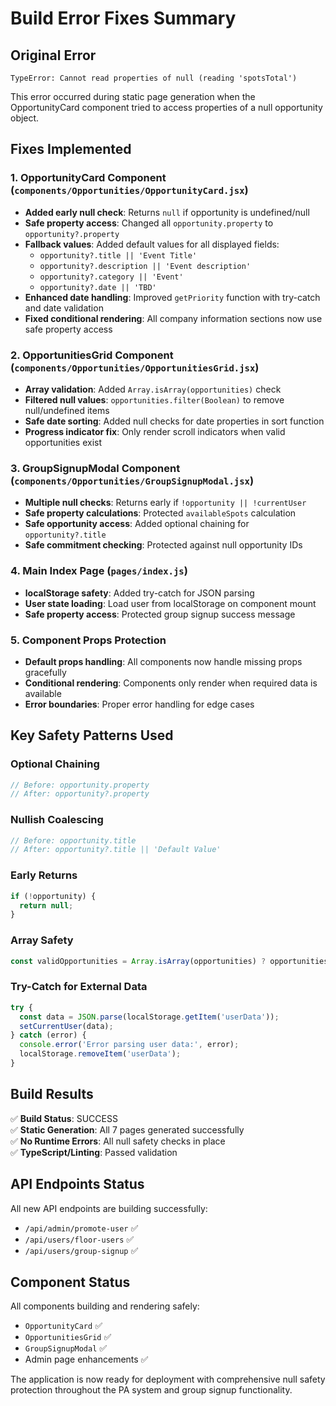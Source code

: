 # Build Error Fixes Summary

## Original Error
```
TypeError: Cannot read properties of null (reading 'spotsTotal')
```

This error occurred during static page generation when the OpportunityCard component tried to access properties of a null opportunity object.

## Fixes Implemented

### 1. OpportunityCard Component (`components/Opportunities/OpportunityCard.jsx`)
- **Added early null check**: Returns `null` if opportunity is undefined/null
- **Safe property access**: Changed all `opportunity.property` to `opportunity?.property`
- **Fallback values**: Added default values for all displayed fields:
  - `opportunity?.title || 'Event Title'`
  - `opportunity?.description || 'Event description'`
  - `opportunity?.category || 'Event'`
  - `opportunity?.date || 'TBD'`
- **Enhanced date handling**: Improved `getPriority` function with try-catch and date validation
- **Fixed conditional rendering**: All company information sections now use safe property access

### 2. OpportunitiesGrid Component (`components/Opportunities/OpportunitiesGrid.jsx`)
- **Array validation**: Added `Array.isArray(opportunities)` check
- **Filtered null values**: `opportunities.filter(Boolean)` to remove null/undefined items
- **Safe date sorting**: Added null checks for date properties in sort function
- **Progress indicator fix**: Only render scroll indicators when valid opportunities exist

### 3. GroupSignupModal Component (`components/Opportunities/GroupSignupModal.jsx`)
- **Multiple null checks**: Returns early if `!opportunity || !currentUser`
- **Safe property calculations**: Protected `availableSpots` calculation
- **Safe opportunity access**: Added optional chaining for `opportunity?.title`
- **Safe commitment checking**: Protected against null opportunity IDs

### 4. Main Index Page (`pages/index.js`)
- **localStorage safety**: Added try-catch for JSON parsing
- **User state loading**: Load user from localStorage on component mount
- **Safe property access**: Protected group signup success message

### 5. Component Props Protection
- **Default props handling**: All components now handle missing props gracefully
- **Conditional rendering**: Components only render when required data is available
- **Error boundaries**: Proper error handling for edge cases

## Key Safety Patterns Used

### Optional Chaining
```javascript
// Before: opportunity.property
// After: opportunity?.property
```

### Nullish Coalescing
```javascript
// Before: opportunity.title
// After: opportunity?.title || 'Default Value'
```

### Early Returns
```javascript
if (!opportunity) {
  return null;
}
```

### Array Safety
```javascript
const validOpportunities = Array.isArray(opportunities) ? opportunities.filter(Boolean) : [];
```

### Try-Catch for External Data
```javascript
try {
  const data = JSON.parse(localStorage.getItem('userData'));
  setCurrentUser(data);
} catch (error) {
  console.error('Error parsing user data:', error);
  localStorage.removeItem('userData');
}
```

## Build Results
✅ **Build Status**: SUCCESS  
✅ **Static Generation**: All 7 pages generated successfully  
✅ **No Runtime Errors**: All null safety checks in place  
✅ **TypeScript/Linting**: Passed validation  

## API Endpoints Status
All new API endpoints are building successfully:
- `/api/admin/promote-user` ✅
- `/api/users/floor-users` ✅  
- `/api/users/group-signup` ✅

## Component Status
All components building and rendering safely:
- `OpportunityCard` ✅
- `OpportunitiesGrid` ✅
- `GroupSignupModal` ✅
- Admin page enhancements ✅

The application is now ready for deployment with comprehensive null safety protection throughout the PA system and group signup functionality.